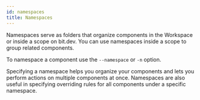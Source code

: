 ```yaml
---
id: namespaces
title: Namespaces
---
```


Namespaces serve as folders that organize components in the Workspace or inside a scope on bit.dev. You can use namespaces inside a scope to group related components.

To namespace a component use the `--namespace` or `-n` option.

Specifying a namespace helps you organize your components and lets you perform actions on multiple components at once. Namespaces are also useful in specifying overriding rules for all components under a specific namespace.
